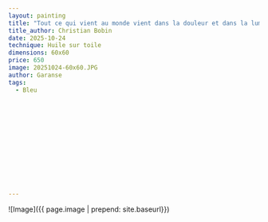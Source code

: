```yaml
---
layout: painting
title: "Tout ce qui vient au monde vient dans la douleur et dans la lumière."  
title_author: Christian Bobin
date: 2025-10-24
technique: Huile sur toile
dimensions: 60x60
price: 650 
image: 20251024-60x60.JPG
author: Garanse
tags:
  - Bleu 
  
  
  
 
  
  
  
  
 
 
  
  
  
---
```

![Image]({{ page.image | prepend: site.baseurl}})

